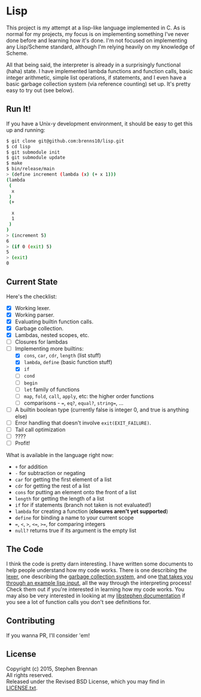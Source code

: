 Lisp
====

This project is my attempt at a lisp-like language implemented in C.  As is
normal for my projects, my focus is on implementing something I've never done
before and learning how it's done.  I'm not focused on implementing any
Lisp/Scheme standard, although I'm relying heavily on my knowledge of Scheme.

All that being said, the interpreter is already in a surprisingly functional
(haha) state.  I have implemented lambda functions and function calls, basic
integer arithmetic, simple list operations, if statements, and I even have a
basic garbage collection system (via reference counting) set up.  It's pretty
easy to try out (see below).

Run It!
-------

If you have a Unix-y development environment, it should be easy to get this up
and running:

```bash
$ git clone git@github.com:brenns10/lisp.git
$ cd lisp
$ git submodule init
$ git submodule update
$ make
$ bin/release/main
> (define increment (lambda (x) (+ x 1)))
(lambda
 (
  x
 )
 (+

  x
  1
 )
)
> (increment 5)
6
> (if 0 (exit) 5)
5
> (exit)
0
```

Current State
-------------

Here's the checklist:

- [x] Working lexer.
- [x] Working parser.
- [x] Evaluating builtin function calls.
- [x] Garbage collection.
- [x] Lambdas, nested scopes, etc.
- [ ] Closures for lambdas
- [ ] Implementing more builtins:
    - [x] `cons`, `car`, `cdr`, `length` (list stuff)
    - [x] `lambda`, `define` (basic function stuff)
    - [x] `if`
    - [ ] `cond`
    - [ ] `begin`
    - [ ] `let` family of functions
    - [ ] `map`, `fold`, `call`, `apply`, etc: the higher order functions
    - [ ] comparisons - `=`, `eq?`, `equal?`, `string=`, ...
- [ ] A builtin boolean type (currently false is integer 0, and true is anything
  else)
- [ ] Error handling that doesn't involve `exit(EXIT_FAILURE)`.
- [ ] Tail call optimization
- [ ] ????
- [ ] Profit!

What is available in the language right now:

- `+` for addition
- `-` for subtraction or negating
- `car` for getting the first element of a list
- `cdr` for getting the rest of a list
- `cons` for putting an element onto the front of a list
- `length` for getting the length of a list
- `if` for if statements (branch not taken is not evaluated!)
- `lambda` for creating a function (**closures aren't yet supported**)
- `define` for binding a name to your current scope
- `=`, `<`, `>`, `<=`, `>=`, for comparing integers
- `null?` returns true if its argument is the empty list

The Code
--------

I think the code is pretty darn interesting.  I have written some documents to
help people understand how my code works.  There is one describing the
[lexer](LEXER.md), one describing the [garbage collection system](GARBAGE.md),
and one [that takes you through an example lisp input](EXAMPLE.md), all the way
through the interpreting process!  Check them out if you're interested in
learning how my code works.  You may also be very interested in looking at my
[libstephen documentation](http://stephen-brennan.com/libstephen) if you see a
lot of function calls you don't see definitions for.

Contributing
------------

If you wanna PR, I'll consider 'em!

License
-------

Copyright (c) 2015, Stephen Brennan  
All rights reserved.  
Released under the Revised BSD License, which you may find in
[LICENSE.txt](LICENSE.txt).
